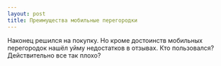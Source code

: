 ```yaml
---
layout: post 
title: Преимущества мобильные перегородки 
--- 
```

Наконец решился на покупку. Но кроме достоинств мобильных перегородок нашёл уйму недостатков в отзывах. Кто пользовался? Действительно все так плохо?
